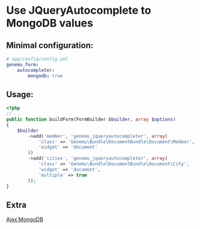 # Use JQueryAutocomplete to MongoDB values

## Minimal configuration:

``` yml
# app/config/config.yml
genemu_form:
    autocompleter:
        mongodb: true
```

## Usage:

``` php
<?php
// ...
public function buildForm(FormBuilder $builder, array $options)
{
    $builder
        ->add('member', 'genemu_jqueryautocompleter', array(
            'class' => 'Genemu\Bundle\DocumentBundle\Document\Member',
            'widget' => 'document'
        ))
        ->add('cities', 'genemu_jqueryautocompleter', array(
            'class' => 'Genemu\Bundle\DocumentBundle\Document\City',
            'widget' => 'document',
            'multiple' => true
        ));
}
```

## Extra

[Ajax MongoDB](https://github.com/genemu/GenemuFormBundle/blob/master/Resources/doc/jquery/autocomplete/mongodb_ajax.md)
